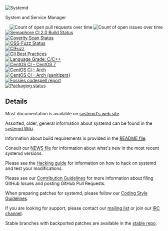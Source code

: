 ![Systemd](http://brand.systemd.io/assets/page-logo.png)

System and Service Manager

<a href="https://in.waw.pl/systemd-github-state/systemd-systemd-issues.svg"><img align="right" src="https://in.waw.pl/systemd-github-state/systemd-systemd-issues-small.svg" alt="Count of open issues over time"></a>
<a href="https://in.waw.pl/systemd-github-state/systemd-systemd-pull-requests.svg"><img align="right" src="https://in.waw.pl/systemd-github-state/systemd-systemd-pull-requests-small.svg" alt="Count of open pull requests over time"></a>
[![Semaphore CI 2.0 Build Status](https://the-real-systemd.semaphoreci.com/badges/systemd/branches/main.svg?style=shields)](https://the-real-systemd.semaphoreci.com/projects/systemd)<br/>
[![Coverity Scan Status](https://scan.coverity.com/projects/350/badge.svg)](https://scan.coverity.com/projects/350)<br/>
[![OSS-Fuzz Status](https://oss-fuzz-build-logs.storage.googleapis.com/badges/systemd.svg)](https://oss-fuzz-build-logs.storage.googleapis.com/index.html#systemd)<br/>
[![CIFuzz](https://github.com/systemd/systemd/workflows/CIFuzz/badge.svg)](https://github.com/systemd/systemd/actions)<br/>
[![CII Best Practices](https://bestpractices.coreinfrastructure.org/projects/1369/badge)](https://bestpractices.coreinfrastructure.org/projects/1369)<br/>
[![Language Grade: C/C++](https://img.shields.io/lgtm/grade/cpp/g/systemd/systemd.svg?logo=lgtm&logoWidth=18)](https://lgtm.com/projects/g/systemd/systemd/context:cpp)<br/>
[![CentOS CI - CentOS 7](https://jenkins-systemd.apps.ocp.ci.centos.org/buildStatus/icon?subject=CentOS%20CI%20-%20CentOS%207&job=upstream-centos7)](https://jenkins-systemd.apps.ocp.ci.centos.org/job/upstream-centos7/)<br/>
[![CentOS CI - Arch](https://jenkins-systemd.apps.ocp.ci.centos.org/buildStatus/icon?subject=CentOS%20CI%20-%20Arch&job=upstream-vagrant-archlinux)](https://jenkins-systemd.apps.ocp.ci.centos.org/job/upstream-vagrant-archlinux/)<br/>
[![CentOS CI - Arch (sanitizers)](https://jenkins-systemd.apps.ocp.ci.centos.org/buildStatus/icon?subject=CentOS%20CI%20-%20Arch%20(sanitizers)&job=upstream-vagrant-archlinux-sanitizers)](https://jenkins-systemd.apps.ocp.ci.centos.org/job/upstream-vagrant-archlinux-sanitizers/)<br/>
[![Fossies codespell report](https://fossies.org/linux/test/systemd-main.tar.gz/codespell.svg)](https://fossies.org/linux/test/systemd-main.tar.gz/codespell.html)</br>
[![Packaging status](https://repology.org/badge/tiny-repos/systemd.svg)](https://repology.org/project/systemd/versions)

## Details

Most documentation is available on [systemd's web site](https://systemd.io/).

Assorted, older, general information about systemd can be found in the [systemd Wiki](https://www.freedesktop.org/wiki/Software/systemd).

Information about build requirements is provided in the [README file](README).

Consult our [NEWS file](NEWS) for information about what's new in the most recent systemd versions.

Please see the [Hacking guide](docs/HACKING.md) for information on how to hack on systemd and test your modifications.

Please see our [Contribution Guidelines](docs/CONTRIBUTING.md) for more information about filing GitHub Issues and posting GitHub Pull Requests.

When preparing patches for systemd, please follow our [Coding Style Guidelines](docs/CODING_STYLE.md).

If you are looking for support, please contact our [mailing list](https://lists.freedesktop.org/mailman/listinfo/systemd-devel) or join our [IRC channel](irc://irc.freenode.org/%23systemd).

Stable branches with backported patches are available in the [stable repo](https://github.com/systemd/systemd-stable).
